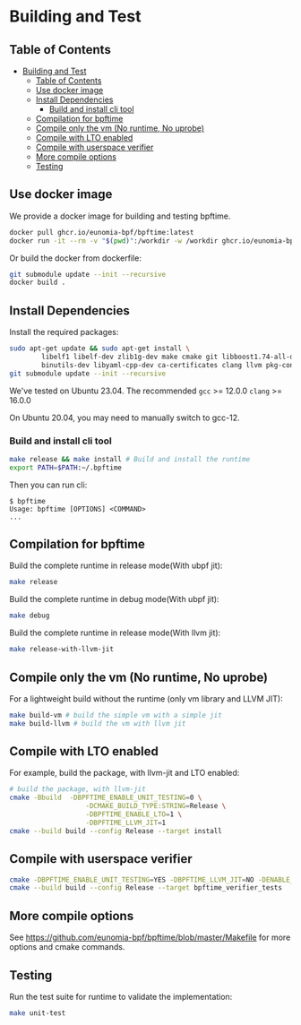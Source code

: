 # Building and Test

## Table of Contents

- [Building and Test](#building-and-test)
  - [Table of Contents](#table-of-contents)
  - [Use docker image](#use-docker-image)
  - [Install Dependencies](#install-dependencies)
    - [Build and install cli tool](#build-and-install-cli-tool)
  - [Compilation for bpftime](#compilation-for-bpftime)
  - [Compile only the vm (No runtime, No uprobe)](#compile-only-the-vm-no-runtime-no-uprobe)
  - [Compile with LTO enabled](#compile-with-lto-enabled)
  - [Compile with userspace verifier](#compile-with-userspace-verifier)
  - [More compile options](#more-compile-options)
  - [Testing](#testing)

## Use docker image

We provide a docker image for building and testing bpftime.

```bash
docker pull ghcr.io/eunomia-bpf/bpftime:latest
docker run -it --rm -v "$(pwd)":/workdir -w /workdir ghcr.io/eunomia-bpf/bpftime:latest /bin/bash
```

Or build the docker from dockerfile:

```bash
git submodule update --init --recursive
docker build .
```

## Install Dependencies

Install the required packages:

```bash
sudo apt-get update && sudo apt-get install \
        libelf1 libelf-dev zlib1g-dev make cmake git libboost1.74-all-dev \
        binutils-dev libyaml-cpp-dev ca-certificates clang llvm pkg-config
git submodule update --init --recursive
```

We've tested on Ubuntu 23.04. The recommended `gcc` >= 12.0.0 `clang` >= 16.0.0

On Ubuntu 20.04, you may need to manually switch to gcc-12.

### Build and install cli tool

```bash
make release && make install # Build and install the runtime
export PATH=$PATH:~/.bpftime
```

Then you can run cli:

```console
$ bpftime
Usage: bpftime [OPTIONS] <COMMAND>
...
```

## Compilation for bpftime

Build the complete runtime in release mode(With ubpf jit):

```bash
make release
```

Build the complete runtime in debug mode(With ubpf jit):

```bash
make debug
```

Build the complete runtime in release mode(With llvm jit):

```bash
make release-with-llvm-jit
```

## Compile only the vm (No runtime, No uprobe)

For a lightweight build without the runtime (only vm library and LLVM JIT):

```bash
make build-vm # build the simple vm with a simple jit
make build-llvm # build the vm with llvm jit
```

## Compile with LTO enabled

For example, build the package, with llvm-jit and LTO enabled:

```sh
# build the package, with llvm-jit
cmake -Bbuild  -DBPFTIME_ENABLE_UNIT_TESTING=0 \
				   -DCMAKE_BUILD_TYPE:STRING=Release \
				   -DBPFTIME_ENABLE_LTO=1 \
				   -DBPFTIME_LLVM_JIT=1
cmake --build build --config Release --target install
```

## Compile with userspace verifier

```sh
cmake -DBPFTIME_ENABLE_UNIT_TESTING=YES -DBPFTIME_LLVM_JIT=NO -DENABLE_EBPF_VERIFIER=YES -DCMAKE_BUILD_TYPE:STRING=Release -B build
cmake --build build --config Release --target bpftime_verifier_tests
```

## More compile options

See https://github.com/eunomia-bpf/bpftime/blob/master/Makefile for more options and cmake commands.

## Testing

Run the test suite for runtime to validate the implementation:

```bash
make unit-test
```

